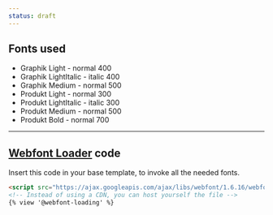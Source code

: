 ```yaml
---
status: draft
---
```

## Fonts used

- Graphik Light - normal 400
- Graphik LightItalic - italic 400
- Graphik Medium - normal 500
- Produkt Light - normal 300
- Produkt LightItalic  - italic 300
- Produkt Medium - normal 500
- Produkt Bold - normal 700

<hr class="my-3">

## [Webfont Loader](https://github.com/typekit/webfontloader) code

Insert this code in your base template, to invoke all the needed fonts.

```html
<script src="https://ajax.googleapis.com/ajax/libs/webfont/1.6.16/webfont.js"></script>
<!-- Instead of using a CDN, you can host yourself the file -->
{% view '@webfont-loading' %}
```
